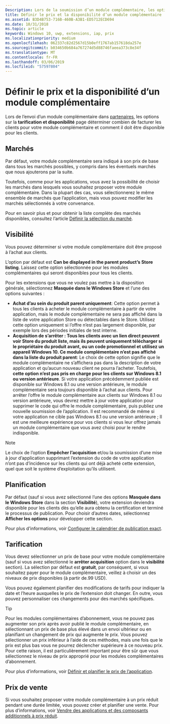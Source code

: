 ```yaml
---
Description: Lors de la soumission d’un module complémentaire, les options de la page Tarification et disponibilité déterminent le prix et les conditions de disponibilité.
title: Définir le prix et la disponibilité d’un module complémentaire
ms.assetid: B3D4B753-716B-460B-A3B1-ED5712ECD694
ms.date: 10/31/2018
ms.topic: article
keywords: Windows 10, uwp, extensions, iap, prix
ms.localizationpriority: medium
ms.openlocfilehash: 062337c82d2567d15b0eff1767ab157618da257e
ms.sourcegitcommit: b034650b684a767274d5d88746faeea373c8e34f
ms.translationtype: MT
ms.contentlocale: fr-FR
ms.lasthandoff: 03/06/2019
ms.locfileid: "57597804"
---
```

# <a name="set-add-on-pricing-and-availability"></a>Définir le prix et la disponibilité d’un module complémentaire

Lors de l’envoi d’un module complémentaire dans [partenaires](https://partner.microsoft.com/dashboard), les options sur la **tarification et disponibilité** page déterminer combien de facturer les clients pour votre module complémentaire et comment il doit être disponible pour les clients.

## <a name="markets"></a>Marchés

Par défaut, votre module complémentaire sera indiqué à son prix de base dans tous les marchés possibles, y compris dans les éventuels marchés que nous ajouterons par la suite.

Toutefois, comme pour les applications, vous avez la possibilité de choisir les marchés dans lesquels vous souhaitez proposer votre module complémentaire. Dans la plupart des cas, vous sélectionnerez le même ensemble de marchés que l’application, mais vous pouvez modifier les marchés sélectionnés à votre convenance. 

Pour en savoir plus et pour obtenir la liste complète des marchés disponibles, consultez l’article [Définir la sélection du marché](define-pricing-and-market-selection.md).

## <a name="visibility"></a>Visibilité

Vous pouvez déterminer si votre module complémentaire doit être proposé à l’achat aux clients. 

L’option par défaut est **Can be displayed in the parent product’s Store listing**. Laissez cette option sélectionnée pour les modules complémentaires qui seront disponibles pour tous les clients. 

Pour les extensions que vous ne voulez pas mettre à la disposition générale, sélectionnez **Masquée dans le Windows Store** et l’une des options suivantes :

-   **Achat d’au sein du produit parent uniquement**: Cette option permet à tous les clients à acheter le module complémentaire à partir de votre application, mais le module complémentaire ne sera pas affiché dans la liste de votre application Store ou détectables dans le Store. Utilisez cette option uniquement si l’offre n’est pas largement disponible, par exemple lors des périodes initiales de test interne.
-   **Acquisition de s’arrêter : Tous les clients avec un lien direct peuvent voir Store du produit liste, mais ils peuvent uniquement télécharger si le propriétaire du produit avant, ou un code promotionnel et utilisez un appareil Windows 10. Ce module complémentaire n’est pas affiché dans la liste du produit parent**: Le choix de cette option signifie que le module complémentaire ne s’affichera pas dans la description de votre application et qu’aucun nouveau client ne pourra l’acheter. Toutefois, **cette option n’est pas pris en charge pour les clients sur Windows 8.1 ou version antérieure**. Si votre application précédemment publiée est disponible sur Windows 8.1 ou une version antérieure, le module complémentaire sera toujours disponible à l’achat aux clients. Pour arrêter l’offre le module complémentaire aux clients sur Windows 8.1 ou version antérieure, vous devrez mettre à jour votre application pour supprimer le code qui offre le module complémentaire, puis publiez une nouvelle soumission de l’application. Il est recommandé de même si votre application ne cible pas Windows 8.1 ou une version antérieure ; Il est une meilleure expérience pour vos clients si vous leur offrez jamais un module complémentaire que vous avez choisi pour le rendre indisponible.
    
 > [!NOTE] 
 > Le choix de l’option **Empêcher l’acquisition** et/ou la soumission d’une mise à jour d’application supprimant l’extension du code de votre application n’ont pas d’incidence sur les clients qui ont déjà acheté cette extension, quel que soit le système d’exploitation qu’ils utilisent.


## <a name="schedule"></a>Planification

Par défaut (sauf si vous avez sélectionné l’une des options **Masquée dans le Windows Store** dans la section **Visibilité**), votre extension deviendra disponible pour les clients dès qu’elle aura obtenu la certification et terminé le processus de publication. Pour choisir d’autres dates, sélectionnez **Afficher les options** pour développer cette section. 

Pour plus d’informations, voir [Configurer le calendrier de publication exact](configure-precise-release-scheduling.md).


## <a name="pricing"></a>Tarification

Vous devez sélectionner un prix de base pour votre module complémentaire (sauf si vous avez sélectionné le **arrêter acquisition** option dans le **visibilité** section). La sélection par défaut est **gratuit**, par conséquent, si vous souhaitez payer pour le module complémentaire, veillez à choisir un des niveaux de prix disponibles (à partir de.99 USD).

Vous pouvez également planifier des modifications de tarifs pour indiquer la date et l’heure auxquelles le prix de l’extension doit changer. En outre, vous pouvez personnaliser ces changements pour des marchés spécifiques. 

> [!TIP]
> Pour les modules complémentaires d’abonnement, vous ne pouvez pas augmenter son prix après avoir publié le module complémentaire, en sélectionnant un prix de base plus élevé dans un envoi ultérieur ou en planifiant un changement de prix qui augmente le prix. Vous pouvez sélectionner un prix inférieur à l’aide de ces méthodes, mais une fois que le prix est plus bas vous ne pourrez déclencher supérieure à ce nouveau prix. Pour cette raison, il est particulièrement important pour être sûr que vous sélectionnez le niveau de prix approprié pour les modules complémentaires d’abonnement. 

Pour plus d’informations, voir [Définir et planifier le prix de l’application](set-and-schedule-app-pricing.md).


## <a name="sale-pricing"></a>Prix de vente

Si vous souhaitez proposer votre module complémentaire à un prix réduit pendant une durée limitée, vous pouvez créer et planifier une vente. Pour plus d’informations, voir [Vendre des applications et des composants additionnels à prix réduit](put-apps-and-add-ons-on-sale.md).



